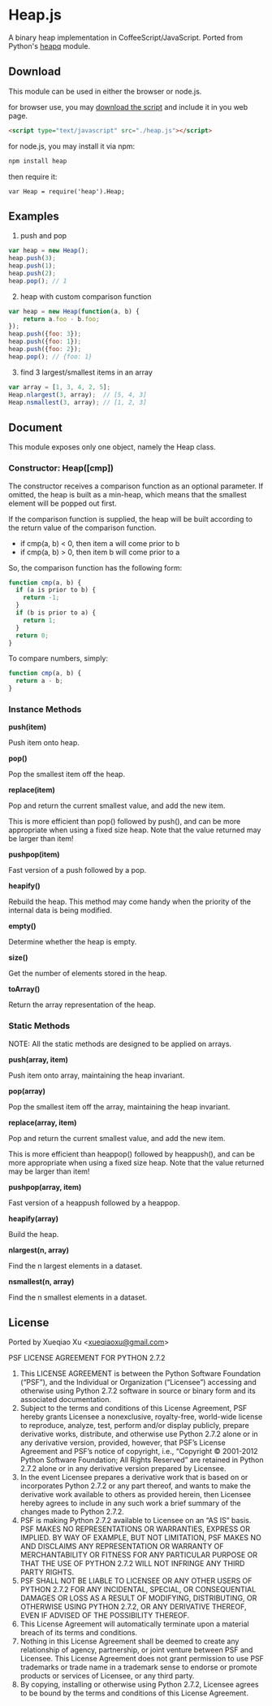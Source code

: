 Heap.js
=======

A binary heap implementation in CoffeeScript/JavaScript. Ported from Python's [heapq](http://docs.python.org/library/heapq.html) module.


Download
--------

This module can be used in either the browser or node.js.

for browser use, you may [download the script](https://raw.github.com/qiao/heap.js/master/lib/heap.js) and include it in you web page.

```html
<script type="text/javascript" src="./heap.js"></script>
```

for node.js, you may install it via npm:

```bash
npm install heap
```

then require it:

```
var Heap = require('heap').Heap;
```

Examples
-------


1. push and pop

```js
var heap = new Heap();
heap.push(3);
heap.push(1);
heap.push(2);
heap.pop(); // 1
```

2. heap with custom comparison function

```js
var heap = new Heap(function(a, b) {
    return a.foo - b.foo;
});
heap.push({foo: 3});
heap.push({foo: 1});
heap.push({foo: 2});
heap.pop(); // {foo: 1}
```

3. find 3 largest/smallest items in an array

```js
var array = [1, 3, 4, 2, 5];
Heap.nlargest(3, array);  // [5, 4, 3]
Heap.nsmallest(3, array); // [1, 2, 3]
```

Document
--------

This module exposes only one object, namely the Heap class.

### Constructor: Heap([cmp]) ###

The constructor receives a comparison function as an optional parameter. If omitted, the heap is built as a min-heap, which means that the smallest element will be popped out first.

If the comparison function is supplied, the heap will be built according to the 
return value of the comparison function.

* if cmp(a, b) < 0, then item a will come prior to b
* if cmp(a, b) > 0, then item b will come prior to a

So, the comparison function has the following form:

```js
function cmp(a, b) {
  if (a is prior to b) {
    return -1;
  } 
  if (b is prior to a) {
    return 1;
  }
  return 0;
}
```

To compare numbers, simply: 

```js
function cmp(a, b) {
  return a - b;
}
```

### Instance Methods ###

**push(item)** 

Push item onto heap.

**pop()**

Pop the smallest item off the heap.

**replace(item)**

Pop and return the current smallest value, and add the new item.

This is more efficient than pop() followed by push(), and can be 
more appropriate when using a fixed size heap. Note that the value
returned may be larger than item! 

**pushpop(item)**

Fast version of a push followed by a pop.

**heapify()**

Rebuild the heap. This method may come handy when the priority of the 
internal data is being modified.

**empty()**

Determine whether the heap is empty.


**size()**

Get the number of elements stored in the heap.

**toArray()**

Return the array representation of the heap.

### Static Methods ###

NOTE: All the static methods are designed to be applied on arrays.

**push(array, item)** 

Push item onto array, maintaining the heap invariant.

**pop(array)**

Pop the smallest item off the array, maintaining the heap invariant.

**replace(array, item)**

Pop and return the current smallest value, and add the new item.

This is more efficient than heappop() followed by heappush(), and can be 
more appropriate when using a fixed size heap. Note that the value
returned may be larger than item! 

**pushpop(array, item)**

Fast version of a heappush followed by a heappop.

**heapify(array)**

Build the heap.

**nlargest(n, array)**

Find the n largest elements in a dataset.

**nsmallest(n, array)**

Find the n smallest elements in a dataset.


License
-------

Ported by Xueqiao Xu &lt;xueqiaoxu@gmail.com&gt;

PSF LICENSE AGREEMENT FOR PYTHON 2.7.2

1. This LICENSE AGREEMENT is between the Python Software Foundation (“PSF”), and the Individual or Organization (“Licensee”) accessing and otherwise using Python 2.7.2 software in source or binary form and its associated documentation.
2. Subject to the terms and conditions of this License Agreement, PSF hereby grants Licensee a nonexclusive, royalty-free, world-wide license to reproduce, analyze, test, perform and/or display publicly, prepare derivative works, distribute, and otherwise use Python 2.7.2 alone or in any derivative version, provided, however, that PSF’s License Agreement and PSF’s notice of copyright, i.e., “Copyright © 2001-2012 Python Software Foundation; All Rights Reserved” are retained in Python 2.7.2 alone or in any derivative version prepared by Licensee.
3. In the event Licensee prepares a derivative work that is based on or incorporates Python 2.7.2 or any part thereof, and wants to make the derivative work available to others as provided herein, then Licensee hereby agrees to include in any such work a brief summary of the changes made to Python 2.7.2.
4. PSF is making Python 2.7.2 available to Licensee on an “AS IS” basis. PSF MAKES NO REPRESENTATIONS OR WARRANTIES, EXPRESS OR IMPLIED. BY WAY OF EXAMPLE, BUT NOT LIMITATION, PSF MAKES NO AND DISCLAIMS ANY REPRESENTATION OR WARRANTY OF MERCHANTABILITY OR FITNESS FOR ANY PARTICULAR PURPOSE OR THAT THE USE OF PYTHON 2.7.2 WILL NOT INFRINGE ANY THIRD PARTY RIGHTS.
5. PSF SHALL NOT BE LIABLE TO LICENSEE OR ANY OTHER USERS OF PYTHON 2.7.2 FOR ANY INCIDENTAL, SPECIAL, OR CONSEQUENTIAL DAMAGES OR LOSS AS A RESULT OF MODIFYING, DISTRIBUTING, OR OTHERWISE USING PYTHON 2.7.2, OR ANY DERIVATIVE THEREOF, EVEN IF ADVISED OF THE POSSIBILITY THEREOF.
6. This License Agreement will automatically terminate upon a material breach of its terms and conditions.
7. Nothing in this License Agreement shall be deemed to create any relationship of agency, partnership, or joint venture between PSF and Licensee. This License Agreement does not grant permission to use PSF trademarks or trade name in a trademark sense to endorse or promote products or services of Licensee, or any third party.
8. By copying, installing or otherwise using Python 2.7.2, Licensee agrees to be bound by the terms and conditions of this License Agreement.
